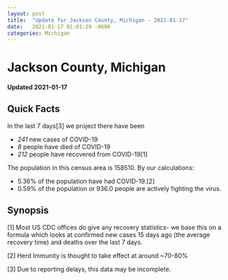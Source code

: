 ```yaml
---
layout: post
title:  "Update for Jackson County, Michigan - 2021-01-17"
date:   2021-01-17 01:01:29 -0600
categories: Michigan
---
```


# Jackson County, Michigan
#### Updated 2021-01-17

## Quick Facts

In the last 7 days[3] we project there have been
- *241* new cases of COVID-19
- *8* people have died of COVID-19
- *212* people have recovered from COVID-19[1]

The population in this census area is 158510. By our calculations:
- 5.36% of the population have had COVID-19.[2]
- 0.59% of the population or 936.0 people are actively fighting the virus.

## Synopsis




[1] Most US CDC offices do give any recovery statistics- we base this on a formula which looks at confirmed new cases
15 days ago (the average recovery time) and deaths over the last 7 days.

[2] Herd Immunity is thought to take effect at around ~70-80%

[3] Due to reporting delays, this data may be incomplete.
 
    
